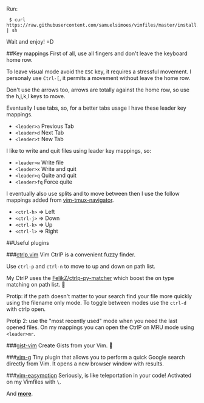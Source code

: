 Run:

```
 $ curl https://raw.githubusercontent.com/samuelsimoes/vimfiles/master/install.sh | sh
```
Wait and enjoy! =D

##Key mappings
First of all, use all fingers and don't leave the keyboard home row.

To leave visual mode avoid the `ESC` key, it requires a stressful movement. I personaly
use `Ctrl-[`, it permits a movement without leave the home row.

Don't use the arrows too, arrows are totally against the home row, so use the
h,j,k,l keys to move.

Eventually I use tabs, so, for a better tabs usage I have these leader key mappings.

* `<leader>a` Previous Tab
* `<leader>d` Next Tab
* `<leader>t` New Tab

I like to write and quit files using leader key mappings, so:

* `<leader>w` Write file
* `<leader>x` Write and quit
* `<leader>q` Quite and quit
* `<leader>fq` Force quite

I eventually also use splits and to move between then I use the follow mappings
added from [vim-tmux-navigator](https://github.com/christoomey/vim-tmux-navigator).

* `<ctrl-h>` => Left
* `<ctrl-j>` => Down
* `<ctrl-k>` => Up
* `<ctrl-l>` => Right

##Useful plugins

###[ctrlp.vim](https://github.com/kien/ctrlp.vim)
Vim CtrlP is a convenient fuzzy finder.

Use `ctrl-p` and `ctrl-n` to move to up and down on path list.

My CtrlP uses the [FelikZ/ctrlp-py-matcher](https://github.com/FelikZ/ctrlp-py-matcher)
which boost the on type matching on path list. :metal:

Protip: if the path doesn't matter to your search find your file more quickly
using the filename only mode. To toggle between modes use the `ctrl-d` with ctrlp open.

Protip 2: use the "most recently used" mode when you need the last opened files.
On my mappings you can open the CtrlP on MRU mode using `<leader>mr`.

###[gist-vim](https://github.com/mattn/gist-vim)
Create Gists from your Vim. :heartbeat:

###[vim-g](https://github.com/szw/vim-g)
Tiny plugin that allows you to perform a quick Google search directly from Vim.
It opens a new browser window with results.

###[vim-easymotion](https://github.com/Lokaltog/vim-easymotion)
Seriously, is like teleportation in your code!
Activated on my Vimfiles with `\`.

And **[more](neobundle.vim)**.
